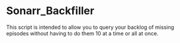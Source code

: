 # Sonarr_Backfiller
This script is intended to allow you to query your backlog of missing episodes without having to do them 10 at a time or all at once.
